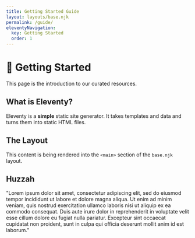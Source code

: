 ```yaml
---
title: Getting Started Guide
layout: layouts/base.njk
permalink: /guide/
eleventyNavigation:
  key: Getting Started
  order: 1
---
```


# 🚀 Getting Started

This page is the introduction to our curated resources.

## What is Eleventy?

Eleventy is a **simple** static site generator. It takes templates and data and turns them into static HTML files.

## The Layout

This content is being rendered into the `<main>` section of the `base.njk` layout.

## Huzzah

"Lorem ipsum dolor sit amet, consectetur adipiscing elit, sed do eiusmod tempor incididunt ut labore et dolore magna aliqua. Ut enim ad minim veniam, quis nostrud exercitation ullamco laboris nisi ut aliquip ex ea commodo consequat. Duis aute irure dolor in reprehenderit in voluptate velit esse cillum dolore eu fugiat nulla pariatur. Excepteur sint occaecat cupidatat non proident, sunt in culpa qui officia deserunt mollit anim id est laborum."